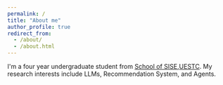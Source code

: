 ```yaml
---
permalink: /
title: "About me"
author_profile: true
redirect_from: 
  - /about/
  - /about.html
---
```

I'm a four year undergraduate student from [School of SISE](https:/sise.uestc.edu.cn/),[UESTC](https://uestc.edu.cn/). My research interests include LLMs, Recommendation System, and Agents.
